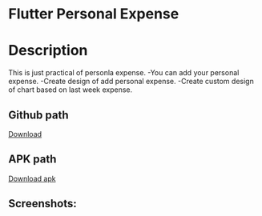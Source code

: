 # Flutter Personal Expense

# Description 
This is just practical of personla expense.
-You can add your personal expense.
-Create design of add personal expense.
-Create custom design of chart based on last week expense.

## Github path
[Download](https://github.com/vaghelaraju/FindingFalcone)

## APK path
[Download apk](https://github.com/vaghelaraju/FindingFalcone/blob/main/Feproblem.apk)



## Screenshots:





